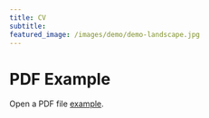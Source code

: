 ```yaml
---
title: CV
subtitle: 
featured_image: /images/demo/demo-landscape.jpg
---
```


<html>
  <head>
    <title>2022 CV</title>
  </head>
  <body>
    <h1>PDF Example</h1>
    <p>Open a PDF file <a href="/docs/CV_AngelicaGoetzen_2022.pdf.pdf">example</a>.</p>
  </body>
</html>

